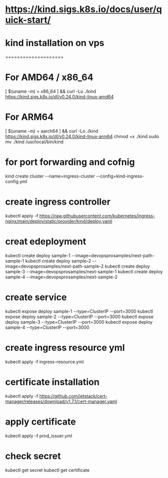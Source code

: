  
 # https://kind.sigs.k8s.io/docs/user/quick-start/
 # kind installation on vps
 ====================
# For AMD64 / x86_64
[ $(uname -m) = x86_64 ] && curl -Lo ./kind https://kind.sigs.k8s.io/dl/v0.24.0/kind-linux-amd64
# For ARM64
[ $(uname -m) = aarch64 ] && curl -Lo ./kind https://kind.sigs.k8s.io/dl/v0.24.0/kind-linux-arm64
chmod +x ./kind
sudo mv ./kind /usr/local/bin/kind



# for port forwarding and cofnig 
kind create cluster --name=ingress-cluster --config=kind-ingress-config.yml

# create ingress controller
kubectl apply -f https://raw.githubusercontent.com/kubernetes/ingress-nginx/main/deploy/static/provider/kind/deploy.yaml

# creat edeployment
kubectl create deploy sample-1 --image=devopsprosamples/next-path-sample-1
kubectl create deploy sample-2 --image=devopsprosamples/next-path-sample-2
kubectl create deploy sample-3 --image=devopsprosamples/next-sample-1
kubectl create deploy sample-4 --image=devopsprosamples/next-sample-2
# create service
kubectl expose deploy sample-1 --type=ClusterIP --port=3000
kubectl expose deploy sample-2 --type=ClusterIP --port=3000
kubectl expose deploy sample-3 --type=ClusterIP --port=3000
kubectl expose deploy sample-4 --type=ClusterIP --port=3000

# create ingress resource yml
kubectl apply -f ingress-resource.yml

# certificate installation
kubectl apply -f https://github.com/jetstack/cert-manager/releases/download/v1.7.1/cert-manager.yaml


# apply certificate
kubectl apply -f prod_issuer.yml

# check secret
kubectl get secret
kubectl get certificate